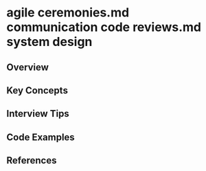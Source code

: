 # agile ceremonies.md communication code reviews.md system design

## Overview

## Key Concepts

## Interview Tips

## Code Examples

## References

